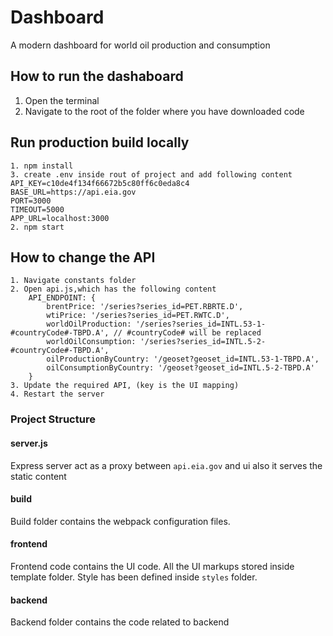 # Dashboard
A modern dashboard for world oil production and consumption

## How to run the dashaboard
1. Open the terminal
2. Navigate to the root of the folder where you have downloaded code

## Run production build locally
```
1. npm install
3. create .env inside rout of project and add following content
API_KEY=c10de4f134f66672b5c80ff6c0eda8c4
BASE_URL=https://api.eia.gov
PORT=3000
TIMEOUT=5000
APP_URL=localhost:3000
2. npm start
```

## How to change the API
```
1. Navigate constants folder
2. Open api.js,which has the following content
    API_ENDPOINT: {
        brentPrice: '/series?series_id=PET.RBRTE.D',
        wtiPrice: '/series?series_id=PET.RWTC.D',
        worldOilProduction: '/series?series_id=INTL.53-1-#countryCode#-TBPD.A', // #countryCode# will be replaced
        worldOilConsumption: '/series?series_id=INTL.5-2-#countryCode#-TBPD.A',
        oilProductionByCountry: '/geoset?geoset_id=INTL.53-1-TBPD.A',
        oilConsumptionByCountry: '/geoset?geoset_id=INTL.5-2-TBPD.A'
    }
3. Update the required API, (key is the UI mapping)
4. Restart the server
```
### Project Structure
#### server.js
Express server act as a proxy between ``api.eia.gov`` and ui also it serves the static content
#### build
Build folder contains the webpack configuration files.
#### frontend
Frontend code contains the UI code. All the UI markups stored inside template folder. Style has been defined inside `styles` folder.
#### backend
Backend folder contains the code related to backend

